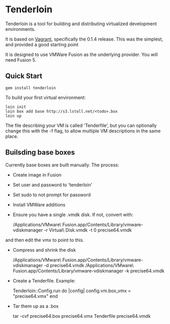 # Tenderloin

Tenderloin is a tool for building and distributing virtualized development environments.

It is based on [Vagrant](http://vagrantup.com), specifically the 0.1.4 release. This was
the simplest, and provided a good starting point

It is designed to use VMWare Fusion as the underlying provider. You will need Fusion 5.

## Quick Start

    gem install tenderloin

To build your first virtual environment:

    loin init
    loin box add base http://s3.lstoll.net/<todo>.box
    loin up

The file describing your VM is called 'Tenderfile', but you can optionally change this with
the -f flag, to allow multiple VM descriptions in the same place.

## Builsding base boxes

Currently base boxes are built manually. The process:

* Create image in Fusion
* Set user and password to 'tenderloin'
* Set sudo to not prompt for password
* Install VMWare additions
* Ensure you have a single .vmdk disk. If not, convert with:

    /Applications/VMware\ Fusion.app/Contents/Library/vmware-vdiskmanager -r Virtual\ Disk.vmdk -t 0 precise64.vmdk

and then edit the vmx to point to this.

* Compress and shrink the disk

    /Applications/VMware\ Fusion.app/Contents/Library/vmware-vdiskmanager -d precise64.vmdk
    /Applications/VMware\ Fusion.app/Contents/Library/vmware-vdiskmanager -k precise64.vmdk

* Create a Tenderfile. Example:

    Tenderloin::Config.run do |config|
        config.vm.box_vmx = "precise64.vmx"
    end

* Tar them up as a .box

    tar -cvf precise64.box precise64.vmx Tenderfile precise64.vmdk

